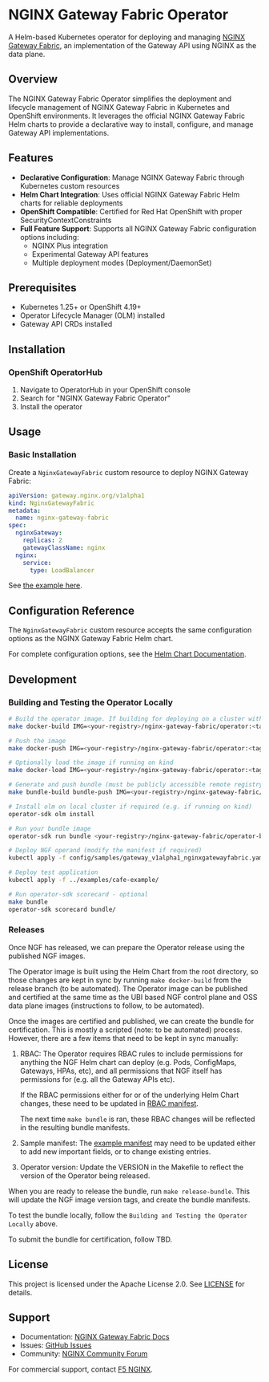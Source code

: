 # NGINX Gateway Fabric Operator

A Helm-based Kubernetes operator for deploying and managing [NGINX Gateway Fabric](https://github.com/nginx/nginx-gateway-fabric), an implementation of the Gateway API using NGINX as the data plane.

## Overview

The NGINX Gateway Fabric Operator simplifies the deployment and lifecycle management of NGINX Gateway Fabric in Kubernetes and OpenShift environments. It leverages the official NGINX Gateway Fabric Helm charts to provide a declarative way to install, configure, and manage Gateway API implementations.

## Features

- **Declarative Configuration**: Manage NGINX Gateway Fabric through Kubernetes custom resources
- **Helm Chart Integration**: Uses official NGINX Gateway Fabric Helm charts for reliable deployments
- **OpenShift Compatible**: Certified for Red Hat OpenShift with proper SecurityContextConstraints
- **Full Feature Support**: Supports all NGINX Gateway Fabric configuration options including:
  - NGINX Plus integration
  - Experimental Gateway API features
  - Multiple deployment modes (Deployment/DaemonSet)

## Prerequisites

- Kubernetes 1.25+ or OpenShift 4.19+
- Operator Lifecycle Manager (OLM) installed
- Gateway API CRDs installed

## Installation

### OpenShift OperatorHub

1. Navigate to OperatorHub in your OpenShift console
2. Search for "NGINX Gateway Fabric Operator"
3. Install the operator

## Usage

### Basic Installation

Create a `NginxGatewayFabric` custom resource to deploy NGINX Gateway Fabric:

```yaml
apiVersion: gateway.nginx.org/v1alpha1
kind: NginxGatewayFabric
metadata:
  name: nginx-gateway-fabric
spec:
  nginxGateway:
    replicas: 2
    gatewayClassName: nginx
  nginx:
    service:
      type: LoadBalancer
```

See [the example here](config/samples/gateway_v1alpha1_nginxgatewayfabric.yaml).

## Configuration Reference

The `NginxGatewayFabric` custom resource accepts the same configuration options as the NGINX Gateway Fabric Helm chart.

For complete configuration options, see the [Helm Chart Documentation](https://github.com/nginx/nginx-gateway-fabric/tree/main/charts/nginx-gateway-fabric/README.md#configuration).

## Development

### Building and Testing the Operator Locally

```bash
# Build the operator image. If building for deploying on a cluster with different architecture from your local machine, append ARCH=<targetarch> e.g. `ARCH=amd64` to the below command
make docker-build IMG=<your-registry>/nginx-gateway-fabric/operator:<tag>

# Push the image
make docker-push IMG=<your-registry>/nginx-gateway-fabric/operator:<tag>

# Optionally load the image if running on kind
make docker-load IMG=<your-registry>/nginx-gateway-fabric/operator:<tag>

# Generate and push bundle (must be publicly accessible remote registry, e.g. quay.io)
make bundle-build bundle-push IMG=<your-registry>/nginx-gateway-fabric/operator:<tag> BUNDLE_IMG=<your-registry>/nginx-gateway-fabric/operator-bundle:<tag>

# Install olm on local cluster if required (e.g. if running on kind)
operator-sdk olm install

# Run your bundle image
operator-sdk run bundle <your-registry>/nginx-gateway-fabric/operator-bundle:<tag>

# Deploy NGF operand (modify the manifest if required)
kubectl apply -f config/samples/gateway_v1alpha1_nginxgatewayfabric.yaml

# Deploy test application
kubectl apply -f ../examples/cafe-example/

# Run operator-sdk scorecard - optional
make bundle
operator-sdk scorecard bundle/
```

### Releases

Once NGF has released, we can prepare the Operator release using the published NGF images.

The Operator image is built using the Helm Chart from the root directory, so those changes are kept in sync by running `make docker-build` from the release branch (to be automated). The Operator image can be published and certified at the same time as the UBI based NGF control plane and OSS data plane images (instructions to follow, to be automated).

Once the images are certified and published, we can create the bundle for certification. This is mostly a scripted (note: to be automated) process.
However, there are a few items that need to be kept in sync manually:

1. RBAC:
    The Operator requires RBAC rules to include permissions for anything the NGF Helm chart
    can deploy (e.g. Pods, ConfigMaps, Gateways, HPAs, etc), and all permissions that NGF
    itself has permissions for (e.g. all the Gateway APIs etc).

    If the RBAC permissions either for or of the underlying Helm Chart changes, these need to be updated in [RBAC manifest](config/rbac/role.yaml).

    The next time `make bundle` is ran, these RBAC changes will be reflected in the resulting bundle manifests.

2. Sample manifest:
   The [example manifest](config/samples/gateway_v1alpha1_nginxgatewayfabric.yaml) may need to be updated either to add new important fields, or to change existing entries.

3. Operator version:
    Update the VERSION in the Makefile to reflect the version of the Operator being released.

When you are ready to release the bundle, run `make release-bundle`. This will update the NGF image version tags, and create the bundle manifests.

To test the bundle locally, follow the `Building and Testing the Operator Locally` above.

To submit the bundle for certification, follow TBD.

## License

This project is licensed under the Apache License 2.0. See [LICENSE](../LICENSE) for details.

## Support

- Documentation: [NGINX Gateway Fabric Docs](https://docs.nginx.com/nginx-gateway-fabric/)
- Issues: [GitHub Issues](https://github.com/nginx/nginx-gateway-fabric/issues)
- Community: [NGINX Community Forum](https://community.nginx.org/c/nginx-gateway-fabric)

For commercial support, contact [F5 NGINX](https://www.f5.com/products/nginx).
